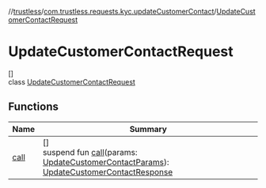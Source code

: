 //[trustless](../../../index.md)/[com.trustless.requests.kyc.updateCustomerContact](../index.md)/[UpdateCustomerContactRequest](index.md)

# UpdateCustomerContactRequest

[]\
class [UpdateCustomerContactRequest](index.md)

## Functions

| Name | Summary |
|---|---|
| [call](call.md) | []<br>suspend fun [call](call.md)(params: [UpdateCustomerContactParams](../-update-customer-contact-params/index.md)): [UpdateCustomerContactResponse](../-update-customer-contact-response/index.md) |
